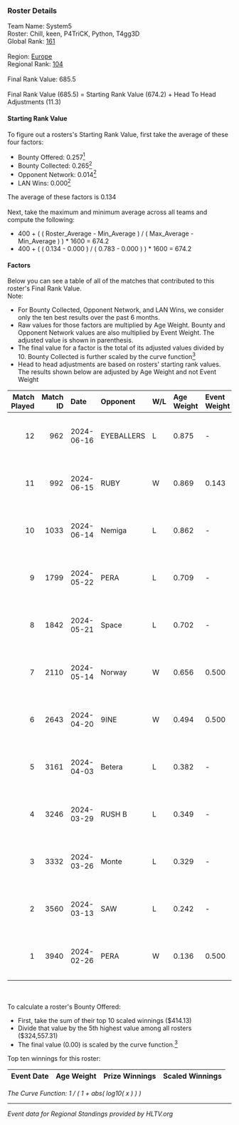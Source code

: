 ### Roster Details<br />
Team Name: System5<br />
Roster: Chill, keen, P4TriCK, Python, T4gg3D<br />
Global Rank: [161](../standings_global.md)<br />
<br />
Region: [Europe]( ../standings_europe.md)<br />
Regional Rank: [104]( ../standings_europe.md)<br />
<br />
Final Rank Value:  685.5<br />
<br />
Final Rank Value (685.5) = Starting Rank Value (674.2) + Head To Head Adjustments (11.3)<br />

#### Starting Rank Value<br />
To figure out a rosters's Starting Rank Value, first take the average of these four factors:<br />
- Bounty Offered: 0.257[<sup>1</sup>](#table2)
- Bounty Collected: 0.265[<sup>2</sup>](#table1)
- Opponent Network: 0.014[<sup>2</sup>](#table1)
- LAN Wins: 0.000[<sup>2</sup>](#table1)

The average of these factors is 0.134<br />
<br />
Next, take the maximum and minimum average across all teams and compute the following:<br />
- 400 + ( ( Roster_Average - Min_Average ) / ( Max_Average - Min_Average ) ) * 1600 = 674.2
- 400 + ( ( 0.134 - 0.000 ) / ( 0.783 - 0.000 ) ) * 1600 = 674.2


#### Factors<br />
Below you can see a table of all of the matches that contributed to this roster's Final Rank Value.<br />
Note:<br />

- For Bounty Collected, Opponent Network, and LAN Wins, we consider only the ten best results over the past 6 months.
- Raw values for those factors are multiplied by Age Weight. Bounty and Opponent Network values are also multiplied by Event Weight. The adjusted value is shown in parenthesis.
- The final value for a factor is the total of its adjusted values divided by 10. Bounty Collected is further scaled by the curve function[<sup>3</sup>](#curveFunction)
- Head to head adjustments are based on rosters' starting rank values. The results shown below are adjusted by Age Weight and not Event Weight
<span id="table1"></span><br />


| Match Played | Match ID | Date       | Opponent   | W/L | Age Weight | Event Weight | Bounty Collected | Opponent Network | LAN Wins  | H2H Adj. | Roster                               |
| -: | -: | :- | :- | :- | :- | :- | :- | :- | :- | -: | :- |
|           12 |      962 | 2024-06-16 | EYEBALLERS | L   | 0.875      | -            | -                | -                | -         |    -6.98 | Chill, keen, P4TriCK, Python, T4gg3D |
|           11 |      992 | 2024-06-15 | RUBY       | W   | 0.869      | 0.143        | 0.095 (0.012)    | 0.502 (0.062)    | 0 (0.000) |    21.11 | Chill, keen, P4TriCK, Python, T4gg3D |
|           10 |     1033 | 2024-06-14 | Nemiga     | L   | 0.862      | -            | -                | -                | -         |    -1.79 | Chill, keen, P4TriCK, Python, T4gg3D |
|            9 |     1799 | 2024-05-22 | PERA       | L   | 0.709      | -            | -                | -                | -         |    -3.97 | Chill, keen, P4TriCK, Python, T4gg3D |
|            8 |     1842 | 2024-05-21 | Space      | L   | 0.702      | -            | -                | -                | -         |    -6.01 | Chill, keen, P4TriCK, Python, T4gg3D |
|            7 |     2110 | 2024-05-14 | Norway     | W   | 0.656      | 0.500        | 0.006 (0.002)    | 0.107 (0.035)    | 0 (0.000) |    11.16 | Chill, keen, P4TriCK, Python, T4gg3D |
|            6 |     2643 | 2024-04-20 | 9INE       | W   | 0.494      | 0.500        | 0.000 (0.000)    | 0.067 (0.016)    | 0 (0.000) |     4.70 | Chill, keen, P4TriCK, Python, T4gg3D |
|            5 |     3161 | 2024-04-03 | Betera     | L   | 0.382      | -            | -                | -                | -         |    -5.41 | Chill, keen, P4TriCK, Python, shadiy |
|            4 |     3246 | 2024-03-29 | RUSH B     | L   | 0.349      | -            | -                | -                | -         |    -3.06 | Chill, keen, P4TriCK, Python, shadiy |
|            3 |     3332 | 2024-03-26 | Monte      | L   | 0.329      | -            | -                | -                | -         |    -1.48 | Chill, keen, krii, P4TriCK, Python   |
|            2 |     3560 | 2024-03-13 | SAW        | L   | 0.242      | -            | -                | -                | -         |    -0.44 | Chill, keen, krii, P4TriCK, Python   |
|            1 |     3940 | 2024-02-26 | PERA       | W   | 0.136      | 0.500        | 0.048 (0.003)    | 0.453 (0.031)    | 0 (0.000) |     3.42 | Chill, keen, krii, P4TriCK, Python   |

<br />
<span id="table2"></span><br />
To calculate a roster's Bounty Offered:<br />

- First, take the sum of their top 10 scaled winnings ($414.13)
- Divide that value by the 5th highest value among all rosters ($324,557.31)
- The final value (0.00) is scaled by the curve function.[<sup>3</sup>](#curveFunction)

Top ten winnings for this roster:<br />

| Event Date | Age Weight | Prize Winnings | Scaled Winnings |
| :- | -: | :- | :- |


<span id="curveFunction"></span>_The Curve Function: 1 / ( 1 + abs( log10( x ) ) )_<br />

---
_Event data for Regional Standings provided by HLTV.org_<br />
